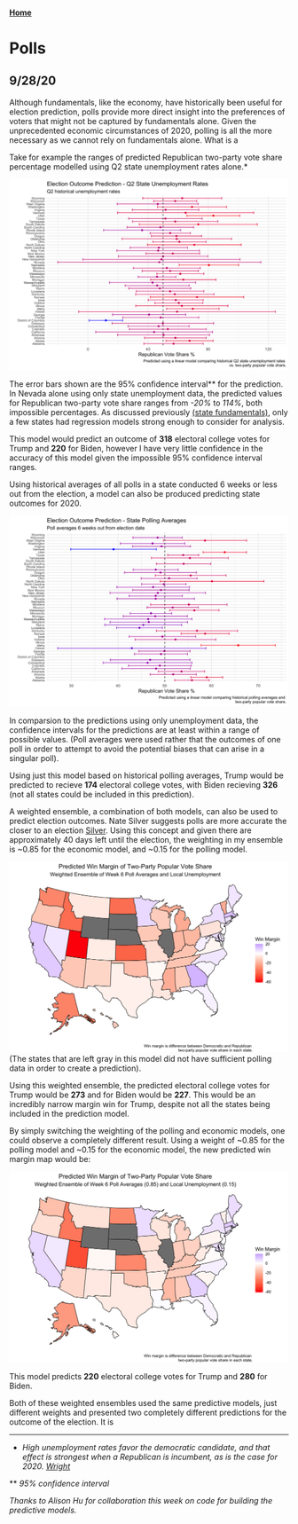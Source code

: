 #### [Home](https://cassidybargell.github.io/election_analytics/)

# Polls
## 9/28/20

Although fundamentals, like the economy, have historically been useful for election prediction, polls provide more direct insight into the preferences of voters that might not be captured by fundamentals alone. Given the unprecedented economic circumstances of 2020, polling is all the more necessary as we cannot rely on fundamentals alone. What is a

Take for example the ranges of predicted Republican two-party vote share percentage modelled using Q2 state unemployment rates alone.* 

![](../figures/hist_unemploystate_lm.png)

The error bars shown are the 95% confidence interval** for the prediction. In Nevada alone using only state unemployment data, the predicted values for Republican two-party vote share ranges from *-20%* to *114%*, both impossible percentages. As discussed previously [(state fundamentals)](https://cassidybargell.github.io/election_analytics/posts/week_2.5.html), only a few states had regression models strong enough to consider for analysis. 

This model would predict an outcome of **318** electoral college votes for Trump and **220** for Biden, however I have very little confidence in the accuracy of this model given the impossible 95% confidence interval ranges. 

Using historical averages of all polls in a state conducted 6 weeks or less out from the election, a model can also be produced predicting state outcomes for 2020. 

![](../figures/hist_polling_lm.png)

In comparsion to the predictions using only unemployment data, the confidence intervals for the predictions are at least within a range of possible values. (Poll averages were used rather that the outcomes of one poll in order to attempt to avoid the potential biases that can arise in a singular poll).

Using just this model based on historical polling averages, Trump would be predicted to recieve **174** electoral college votes, with Biden recieving **326** (not all states could be included in this prediction). 

A weighted ensemble, a combination of both models, can also be used to predict election outcomes. Nate Silver suggests polls are more accurate the closer to an election [Silver](https://fivethirtyeight.com/features/how-fivethirtyeights-2020-presidential-forecast-works-and-whats-different-because-of-covid-19/). Using this concept and given there are approximately 40 days left until the election, the weighting in my ensemble is ~0.85 for the economic model, and ~0.15 for the polling model.

![](../figures/pollecon_weightedensemble_map.png)
(The states that are left gray in this model did not have sufficient polling data in order to create a prediction).

Using this weighted ensemble, the predicted electoral college votes for Trump would be **273** and for Biden would be **227**. This would be an incredibly narrow margin win for Trump, despite not all the states being included in the prediction model. 

By simply switching the weighting of the polling and economic models, one could observe a completely different result. Using a weight of ~0.85 for the polling model and ~0.15 for the economic model, the new predicted win margin map would be: 

![](../figures/pollecon_weightedensemble2_map.png)

This model predicts **220** electoral college votes for Trump and **280** for Biden.

Both of these weighted ensembles used the same predictive models, just different weights and presented two completely different predictions for the outcome of the election. It is 

<hr>

* *High unemployment rates favor the democratic candidate, and that effect is strongest when a Republican is incumbent, as is the case for 2020. [Wright](https://www-jstor-org.ezp-prod1.hul.harvard.edu/stable/23357704?seq=1#metadata_info_tab_contents)*

** *95% confidence interval*

*Thanks to Alison Hu for collaboration this week on code for building the predictive models.*
